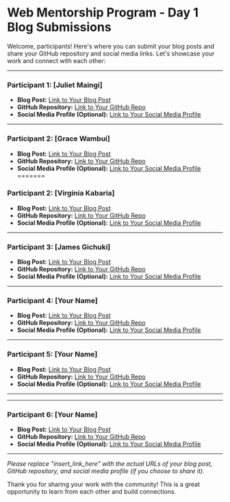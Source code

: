 # Web Mentorship Program - Day 1 Blog Submissions

Welcome, participants! Here's where you can submit your blog posts and share your GitHub repository and social media links. Let's showcase your work and connect with each other:

---

### Participant 1: [Juliet Maingi]

- **Blog Post:** [Link to Your Blog Post](https://github.com/CodeDroid999/SES-Web-Developer-Mentorship/pull/1/commits/216a758a4bfdc28df2cd6456ec71ca0314b88ef2)
- **GitHub Repository:** [Link to Your GitHub Repo](https://github.com/Juliet569/Introduction-to-Web-Design-and-Github)
- **Social Media Profile (Optional):** [Link to Your Social Media Profile](insert_link_here)

---

### Participant 2: [Grace Wambui]

- **Blog Post:** [Link to Your Blog Post](https://github.com/WaiyegoGrace/SES-Web-Developer-Mentorship)
- **GitHub Repository:** [Link to Your GitHub Repo](https://github.com/WaiyegoGrace/Learning-web-design-)
- **Social Media Profile (Optional):** [Link to Your Social Media Profile](https://www.linkedin.com/in/grace-wambui-a4326a264?trk=contact-info)
=======
### Participant 2: [Virginia Kabaria]

- **Blog Post:** [Link to Your Blog Post](https://github.com/Kabaria33/SES-Web-mentorship/blob/dafd9226ba4d7d0f27c2784e1f5d99ca6205f0dc/0x01_Introduction-to-the-internet/README.md)
- **GitHub Repository:** [Link to Your GitHub Repo](https://github.com/Kabaria33/SES-Web-mentorship.git)
- **Social Media Profile (Optional):** [Link to Your Social Media Profile](insert_link_here)


---

### Participant 3: [James Gichuki]

- **Blog Post:** [Link to Your Blog Post](https://github.com/gichuki221/SES-Web-Mentorship/blob/main/README.md)
- **GitHub Repository:** [Link to Your GitHub Repo](https://github.com/gichuki221/SES-Web-Developer-Mentorship)
- **Social Media Profile (Optional):** [Link to Your Social Media Profile]()

---

### Participant 4: [Your Name]

- **Blog Post:** [Link to Your Blog Post](insert_link_here)
- **GitHub Repository:** [Link to Your GitHub Repo](insert_link_here)
- **Social Media Profile (Optional):** [Link to Your Social Media Profile](insert_link_here)

---

### Participant 5: [Your Name]

- **Blog Post:** [Link to Your Blog Post](insert_link_here)
- **GitHub Repository:** [Link to Your GitHub Repo](insert_link_here)
- **Social Media Profile (Optional):** [Link to Your Social Media Profile](insert_link_here)

---
---

### Participant 6: [Your Name]

- **Blog Post:** [Link to Your Blog Post](insert_link_here)
- **GitHub Repository:** [Link to Your GitHub Repo](insert_link_here)
- **Social Media Profile (Optional):** [Link to Your Social Media Profile](insert_link_here)

---

*Please replace "insert_link_here" with the actual URLs of your blog post, GitHub repository, and social media profile (if you choose to share it).*

Thank you for sharing your work with the community! This is a great opportunity to learn from each other and build connections.
